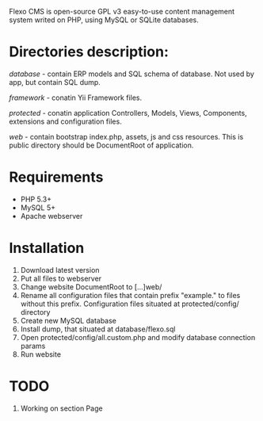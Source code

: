 Flexo CMS is open-source GPL v3 easy-to-use content management system writed on PHP, using MySQL or SQLite databases.

Directories description:
========================

*database* - contain ERP models and SQL schema of database. Not used by app, but contain SQL dump.

*framework* - conatin Yii Framework files.

*protected* - conatin application Controllers, Models, Views, Components, extensions and configuration files.

*web* - contain bootstrap index.php, assets, js and css resources. This is public directory should be DocumentRoot of application.

Requirements
============

* PHP 5.3+
* MySQL 5+
* Apache webserver

Installation
============

1. Download latest version
2. Put all files to webserver
3. Change website DocumentRoot to [...]web/
4. Rename all configuration files that contain prefix "example." to files without this prefix. Configuration files situated at protected/config/ directory
5. Create new MySQL database
6. Install dump, that situated at database/flexo.sql
7. Open protected/config/all.custom.php and modify database connection params
8. Run website

TODO
====

1. Working on section Page


